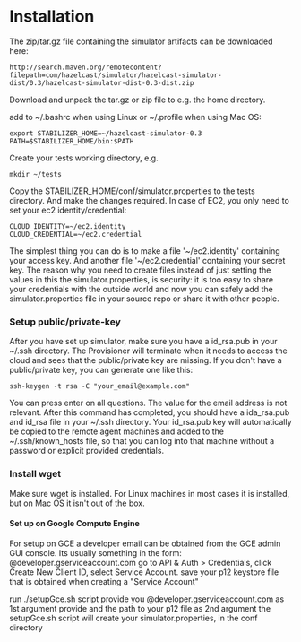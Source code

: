 Installation
===========================

The zip/tar.gz file containing the simulator artifacts can be downloaded here:

```
http://search.maven.org/remotecontent?filepath=com/hazelcast/simulator/hazelcast-simulator-dist/0.3/hazelcast-simulator-dist-0.3-dist.zip
```

Download and unpack the tar.gz or zip file to e.g. the home directory.

add to ~/.bashrc when using Linux or ~/.profile when using Mac OS:

```
export STABILIZER_HOME=~/hazelcast-simulator-0.3
PATH=$STABILIZER_HOME/bin:$PATH
```

Create your tests working directory, e.g.

```
mkdir ~/tests
```

Copy the STABILIZER_HOME/conf/simulator.properties to the tests directory. And make
the changes required. In case of EC2, you only need to set your ec2 identity/credential:

```
CLOUD_IDENTITY=~/ec2.identity
CLOUD_CREDENTIAL=~/ec2.credential
```

The simplest thing you can do is to make a file '~/ec2.identity' containing your access key. And another
file '~/ec2.credential' containing your secret key. The reason why you need to create files instead of just
setting the values in this the simulator.properties, is security: it is too easy to share your credentials
with the outside world and now you can safely add the simulator.properties file in your source repo or
share it with other people.

### Setup public/private-key

After you have set up simulator, make sure you have a id_rsa.pub in your ~/.ssh directory. The Provisioner will
terminate when it needs to access the cloud and sees that the public/private key are missing. If you don't have
a public/private key, you can generate one like this:

```
ssh-keygen -t rsa -C "your_email@example.com"
```

You can press enter on all questions. The value for the email address is not relevant. After this command has completed, you
should have a ida_rsa.pub and id_rsa file in your ~/.ssh directory. Your id_rsa.pub key will automatically be copied to
the remote agent machines and added to the ~/.ssh/known_hosts file, so that you can log into that machine without
a password or explicit provided credentials.

### Install wget

Make sure wget is installed. For Linux machines in most cases it is installed, but on Mac OS it isn't out of the box.

#### Set up on Google Compute Engine

For setup on GCE a developer email can be obtained from the GCE admin GUI console.
Its usually something in the form: <my account id>@developer.gserviceaccount.com
go to API & Auth > Credentials, click Create New Client ID,  select Service Account.
save your p12 keystore file that is obtained when creating a "Service Account"

run ./setupGce.sh script
provide you <my account id>@developer.gserviceaccount.com as 1st argument
provide and the path to your p12 file as 2nd argument
the setupGce.sh script will create your simulator.properties, in the conf directory
